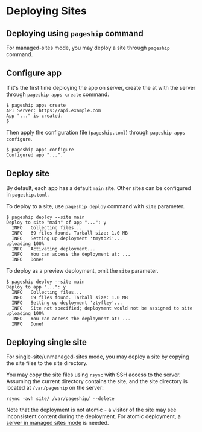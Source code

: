 # Deploying Sites

## Deploying using `pageship` command

For managed-sites mode, you may deploy a site through `pageship` command.

## Configure app

If it's the first time deploying the app on server, create the at with the
server through `pageship apps create` command.

```
$ pageship apps create
API Server: https://api.example.com
App "..." is created.
$
```

Then apply the configuration file (`pageship.toml`) through `pageship apps configure`.

```
$ pageship apps configure
Configured app "...".
```

## Deploy site

By default, each app has a default `main` site. Other sites can be configured in
`pageship.toml`.

To deploy to a site, use `pageship deploy` command with `site` parameter.

```
$ pageship deploy --site main
Deploy to site "main" of app "...": y
  INFO   Collecting files...
  INFO   69 files found. Tarball size: 1.0 MB
  INFO   Setting up deployment 'tmytb2i'...
uploading 100%
  INFO   Activating deployment...
  INFO   You can access the deployment at: ...
  INFO   Done!
```

To deploy as a preview deployment, omit the `site` parameter.

```
$ pageship deploy --site main
Deploy to app "...": y
  INFO   Collecting files...
  INFO   69 files found. Tarball size: 1.0 MB
  INFO   Setting up deployment 'ztyflzy'...
  INFO   Site not specified; deployment would not be assigned to site
uploading 100%
  INFO   You can access the deployment at: ...
  INFO   Done!
```

## Deploying single site

For single-site/unmanaged-sites mode, you may deploy a site by copying the site
files to the site directory.

You may copy the site files using `rsync` with SSH access to the server.
Assuming the current directory contains the site, and the site directory is
located at `/var/pageship` on the server:
```
rsync -avh site/ /var/pageship/ --delete
```

Note that the deployment is not atomic - a visitor of the site may see
inconsistent content during the deployment. For atomic deployment, a
[server in managed sites mode](setup/managed-sites.md) is needed.
